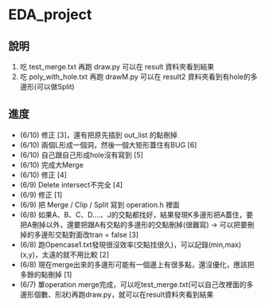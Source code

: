 # EDA_project
## 說明
1. 吃 test_merge.txt 再跑 draw.py 可以在 result 資料夾看到結果
2. 吃 poly_with_hole.txt 再跑 drawM.py 可以在 result2 資料夾看到有hole的多邊形(可以做Split)
## 進度
- (6/10) 修正 [3]，還有把原先插到 out_list 的點刪掉
- (6/10) 兩個L形成一個洞，然後一個大矩形蓋住有BUG [6]
- (6/10) 自己跟自己形成hole沒有寫到 [5]
- (6/10) 完成大Merge
- (6/10) 修正 [4]
- (6/9) Delete intersect不完全 [4]
- (6/9) 修正 [1]
- (6/9) 把 Merge / Clip / Split 寫到 operation.h 裡面
- (6/8) 如果A、B、C、D....、J的交點都找好，結果發現K多邊形把A蓋住，要把A刪掉以外，還要把跟A有交點的多邊形的交點刪掉(很難寫) -> 可以把要刪掉的多邊形交點對面改tran = false [3]
- (6/8) 跑Opencase1.txt發現很沒效率(交點找很久)，可以記錄(min,max)(x,y)，太遠的就不用比較 [2]
- (6/8) 現在merge出來的多邊形可能有一個邊上有很多點，還沒優化，應該把多餘的點刪掉 [1]
- (6/7) 單operation merge完成，可以吃test_merge.txt(可以自己改裡面的多邊形個數、形狀)再跑draw.py，就可以在result資料夾看到結果
